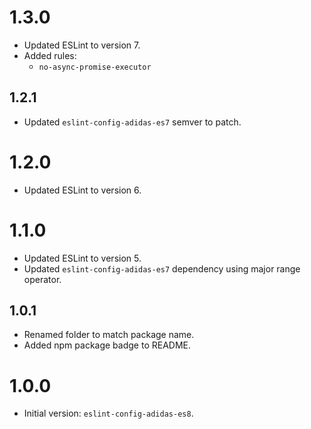 # 1.3.0

- Updated ESLint to version 7.
- Added rules:
  - `no-async-promise-executor`

## 1.2.1

- Updated `eslint-config-adidas-es7` semver to patch.

# 1.2.0

- Updated ESLint to version 6.

# 1.1.0

- Updated ESLint to version 5.
- Updated `eslint-config-adidas-es7` dependency using major range operator.

## 1.0.1

- Renamed folder to match package name.
- Added npm package badge to README.

# 1.0.0

- Initial version: `eslint-config-adidas-es8`.
